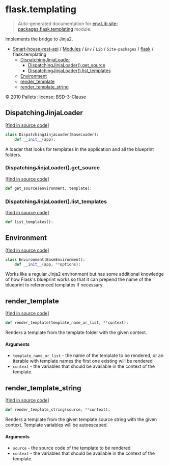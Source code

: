 # flask.templating

> Auto-generated documentation for [env.Lib.site-packages.flask.templating](..\..\..\..\..\env\Lib\site-packages\flask\templating.py) module.

Implements the bridge to Jinja2.

- [Smart-house-rest-api](..\..\..\..\README.md#description) / [Modules](..\..\..\..\MODULES.md#smart-house-rest-api-modules) / `Env` / `Lib` / `Site-packages` / [flask](index.md#flask) / flask.templating
    - [DispatchingJinjaLoader](#dispatchingjinjaloader)
        - [DispatchingJinjaLoader().get_source](#dispatchingjinjaloaderget_source)
        - [DispatchingJinjaLoader().list_templates](#dispatchingjinjaloaderlist_templates)
    - [Environment](#environment)
    - [render_template](#render_template)
    - [render_template_string](#render_template_string)

:copyright: 2010 Pallets
:license: BSD-3-Clause

## DispatchingJinjaLoader

[[find in source code]](..\..\..\..\..\env\Lib\site-packages\flask\templating.py#L49)

```python
class DispatchingJinjaLoader(BaseLoader):
    def __init__(app):
```

A loader that looks for templates in the application and all
the blueprint folders.

### DispatchingJinjaLoader().get_source

[[find in source code]](..\..\..\..\..\env\Lib\site-packages\flask\templating.py#L57)

```python
def get_source(environment, template):
```

### DispatchingJinjaLoader().list_templates

[[find in source code]](..\..\..\..\..\env\Lib\site-packages\flask\templating.py#L101)

```python
def list_templates():
```

## Environment

[[find in source code]](..\..\..\..\..\env\Lib\site-packages\flask\templating.py#L36)

```python
class Environment(BaseEnvironment):
    def __init__(app, **options):
```

Works like a regular Jinja2 environment but has some additional
knowledge of how Flask's blueprint works so that it can prepend the
name of the blueprint to referenced templates if necessary.

## render_template

[[find in source code]](..\..\..\..\..\env\Lib\site-packages\flask\templating.py#L125)

```python
def render_template(template_name_or_list, **context):
```

Renders a template from the template folder with the given
context.

#### Arguments

- `template_name_or_list` - the name of the template to be
                              rendered, or an iterable with template names
                              the first one existing will be rendered
- `context` - the variables that should be available in the
                context of the template.

## render_template_string

[[find in source code]](..\..\..\..\..\env\Lib\site-packages\flask\templating.py#L144)

```python
def render_template_string(source, **context):
```

Renders a template from the given template source string
with the given context. Template variables will be autoescaped.

#### Arguments

- `source` - the source code of the template to be
               rendered
- `context` - the variables that should be available in the
                context of the template.
